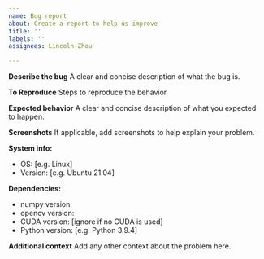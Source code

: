 ```yaml
---
name: Bug report
about: Create a report to help us improve
title: ''
labels: ''
assignees: Lincoln-Zhou

---
```


**Describe the bug**
A clear and concise description of what the bug is.

**To Reproduce**
Steps to reproduce the behavior

**Expected behavior**
A clear and concise description of what you expected to happen.

**Screenshots**
If applicable, add screenshots to help explain your problem.

**System info:**
 - OS: [e.g. Linux]
 - Version: [e.g. Ubuntu 21.04]

**Dependencies:**
 - numpy version:
 - opencv version:
 - CUDA version: [ignore if no CUDA is used]
 - Python version: [e.g. Python 3.9.4]

**Additional context**
Add any other context about the problem here.
